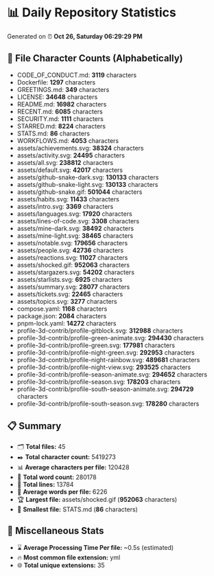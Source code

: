 # 📊 Daily Repository Statistics
Generated on ⏰ **Oct 26, Saturday 06:29:29 PM**

## 📂 File Character Counts (Alphabetically)
- CODE_OF_CONDUCT.md: **3119** characters
- Dockerfile: **1297** characters
- GREETINGS.md: **349** characters
- LICENSE: **34648** characters
- README.md: **16982** characters
- RECENT.md: **6085** characters
- SECURITY.md: **1111** characters
- STARRED.md: **8224** characters
- STATS.md: **86** characters
- WORKFLOWS.md: **4053** characters
- assets/achievements.svg: **38324** characters
- assets/activity.svg: **24495** characters
- assets/all.svg: **238812** characters
- assets/default.svg: **42017** characters
- assets/github-snake-dark.svg: **130133** characters
- assets/github-snake-light.svg: **130133** characters
- assets/github-snake.gif: **501044** characters
- assets/habits.svg: **11433** characters
- assets/intro.svg: **3369** characters
- assets/languages.svg: **17920** characters
- assets/lines-of-code.svg: **3308** characters
- assets/mine-dark.svg: **38492** characters
- assets/mine-light.svg: **38465** characters
- assets/notable.svg: **179656** characters
- assets/people.svg: **42736** characters
- assets/reactions.svg: **11027** characters
- assets/shocked.gif: **952063** characters
- assets/stargazers.svg: **54202** characters
- assets/starlists.svg: **6925** characters
- assets/summary.svg: **28077** characters
- assets/tickets.svg: **22465** characters
- assets/topics.svg: **3277** characters
- compose.yaml: **1168** characters
- package.json: **2084** characters
- pnpm-lock.yaml: **14272** characters
- profile-3d-contrib/profile-gitblock.svg: **312988** characters
- profile-3d-contrib/profile-green-animate.svg: **294430** characters
- profile-3d-contrib/profile-green.svg: **177981** characters
- profile-3d-contrib/profile-night-green.svg: **292953** characters
- profile-3d-contrib/profile-night-rainbow.svg: **489681** characters
- profile-3d-contrib/profile-night-view.svg: **293525** characters
- profile-3d-contrib/profile-season-animate.svg: **294652** characters
- profile-3d-contrib/profile-season.svg: **178203** characters
- profile-3d-contrib/profile-south-season-animate.svg: **294729** characters
- profile-3d-contrib/profile-south-season.svg: **178280** characters

## 📋 Summary
- 🗂️ **Total files:** 45
- ✒️ **Total character count:** 5419273
- 📊 **Average characters per file:** 120428
- 📝 **Total word count:** 280178
- 🧾 **Total lines:** 13784
- 📐 **Average words per file:** 6226
- 🏆 **Largest file:** assets/shocked.gif (**952063** characters)
- 🥉 **Smallest file:** STATS.md (**86** characters)

## 🌟 Miscellaneous Stats
- ⌛ **Average Processing Time Per file:** ~0.5s (estimated)
- 🔥 **Most common file extension:** yml
- 🌐 **Total unique extensions:** 35
